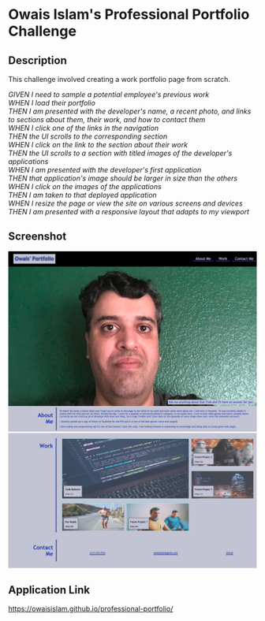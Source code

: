 # Owais Islam's Professional Portfolio Challenge

## Description
This challenge involved creating a work portfolio page from scratch.

*GIVEN I need to sample a potential employee's previous work*  
*WHEN I load their portfolio*  
*THEN I am presented with the developer's name, a recent photo, and links to sections about them, their work, and how to contact them*  
*WHEN I click one of the links in the navigation*  
*THEN the UI scrolls to the corresponding section*  
*WHEN I click on the link to the section about their work*  
*THEN the UI scrolls to a section with titled images of the developer's applications*  
*WHEN I am presented with the developer's first application*  
*THEN that application's image should be larger in size than the others*  
*WHEN I click on the images of the applications*  
*THEN I am taken to that deployed application*  
*WHEN I resize the page or view the site on various screens and devices*  
*THEN I am presented with a responsive layout that adapts to my viewport*  

## Screenshot
![webpage screenshot](./assets/images/webpage-screenshot-1.png)
![webpage screenshot](./assets/images/webpage-screenshot-2.png)

## Application Link
https://owaisislam.github.io/professional-portfolio/